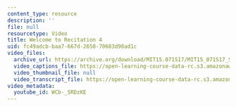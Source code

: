 ```yaml
---
content_type: resource
description: ''
file: null
resourcetype: Video
title: Welcome to Recitation 4
uid: fc49adcb-baa7-667d-2658-70683d98ad1c
video_files:
  archive_url: https://archive.org/download/MIT15.071S17/MIT15_071S17_Session_4.4.01_300k.mp4
  video_captions_file: https://open-learning-course-data-rc.s3.amazonaws.com/15-071-the-analytics-edge-spring-2017/9f177c612b595b75a9ed8a8d9ae0196b_WCb-_SRDzKE.vtt
  video_thumbnail_file: null
  video_transcript_file: https://open-learning-course-data-rc.s3.amazonaws.com/15-071-the-analytics-edge-spring-2017/dc69f540aedf42a57f256f88a497f386_WCb-_SRDzKE.pdf
video_metadata:
  youtube_id: WCb-_SRDzKE
---
```

